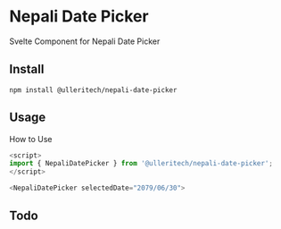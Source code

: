 # Nepali Date Picker

Svelte Component for Nepali Date Picker

## Install

```
npm install @ulleritech/nepali-date-picker
```

## Usage

How to Use

```javascript
<script>
import { NepaliDatePicker } from '@ulleritech/nepali-date-picker';
</script>

<NepaliDatePicker selectedDate="2079/06/30">
```

## Todo
